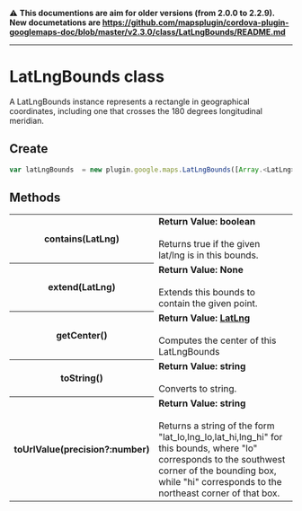 :warning: **This documentions are aim for older versions (from 2.0.0 to 2.2.9).
New documetations are https://github.com/mapsplugin/cordova-plugin-googlemaps-doc/blob/master/v2.3.0/class/LatLngBounds/README.md**

---------------
# LatLngBounds class

A LatLngBounds instance represents a rectangle in geographical coordinates, including one that crosses the 180 degrees longitudinal meridian.

## Create

```js
var latLngBounds  = new plugin.google.maps.LatLngBounds([Array.<LatLng>]);
```

## Methods

<table>
  <tr>
      <th>contains(LatLng)</th>
      <td><b>Return Value:  boolean</b><br><br>
Returns true if the given lat/lng is in this bounds.</td>
  </tr>
  <tr>
      <th>extend(LatLng)</th>
      <td><b>Return Value:  None</b><br><br>
Extends this bounds to contain the given point.</td>
  </tr>
  <tr>
      <th>getCenter()</th>
      <td><b>Return Value:  <a href="../LatLng/README.md">LatLng</a></b><br><br>
Computes the center of this LatLngBounds</td>
  </tr>
  <tr>
      <th>toString()</th>
      <td><b>Return Value:  string</b><br><br>
Converts to string.</td>
  </tr>
  <tr>
      <th>toUrlValue(precision?:number)</th>
      <td><b>Return Value:  string</b><br><br>
Returns a string of the form "lat_lo,lng_lo,lat_hi,lng_hi" for this bounds, where "lo" corresponds to the southwest corner of the bounding box, while "hi" corresponds to the northeast corner of that box.</td>
  </tr>
</table>
